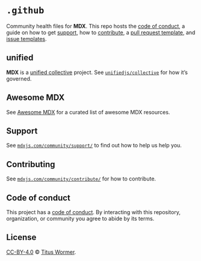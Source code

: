 # `.github`

Community health files for **MDX**.
This repo hosts the [code of conduct][coc], a guide on how to get [support][],
how to [contribute][], a [pull request template][pr], and [issue
templates][issue].

## unified

**MDX** is a [unified collective][unified] project.
See [`unifiedjs/collective`][collective] for how it’s governed.

## Awesome MDX

See [Awesome MDX][awesome] for a curated list of awesome MDX resources.

## Support

See [`mdxjs.com/community/support/`][support] to find out how to help us help
you.

## Contributing

See [`mdxjs.com/community/contribute/`][contribute] for how to contribute.

## Code of conduct

This project has a [code of conduct][coc].
By interacting with this repository, organization, or community you agree to
abide by its terms.

## License

[CC-BY-4.0][license] © [Titus Wormer][author].

<!-- Definitions -->

[license]: https://creativecommons.org/licenses/by/4.0/

[author]: https://wooorm.com

[coc]: code-of-conduct.md

[contribute]: https://mdxjs.com/community/contribute/

[support]: https://mdxjs.com/community/support/

[pr]: .github/pull-request-template.md

[issue]: .github/ISSUE_TEMPLATE

[awesome]: https://github.com/transitive-bullshit/awesome-mdx

[unified]: https://github.com/unifiedjs

[collective]: https://github.com/unifiedjs/collective
